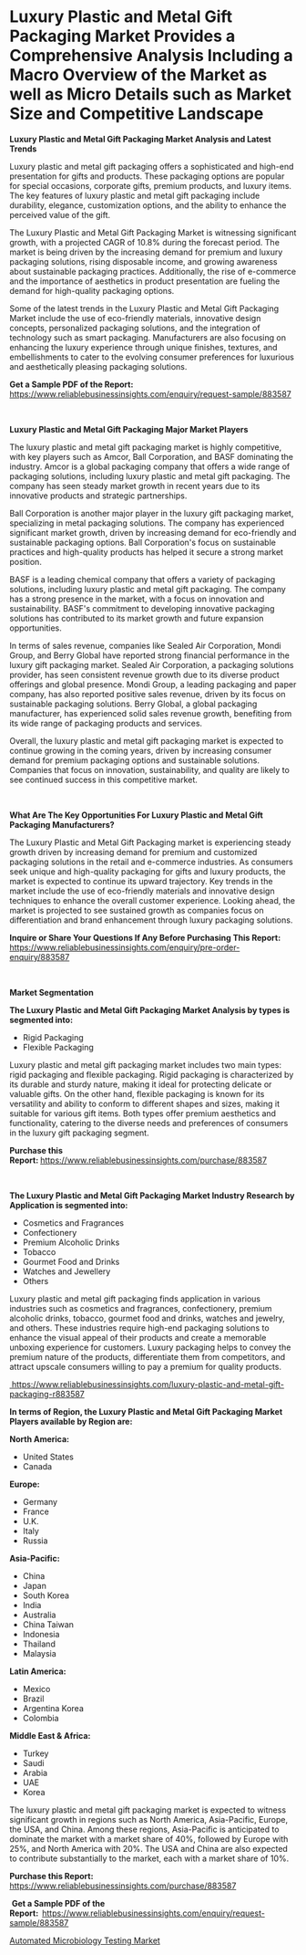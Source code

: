 <p><h1>Luxury Plastic and Metal Gift Packaging Market Provides a Comprehensive Analysis Including a Macro Overview of the Market as well as Micro Details such as Market Size and Competitive Landscape</h1></p><p><strong>Luxury Plastic and Metal Gift Packaging Market Analysis and Latest Trends</strong></p>
<p><p>Luxury plastic and metal gift packaging offers a sophisticated and high-end presentation for gifts and products. These packaging options are popular for special occasions, corporate gifts, premium products, and luxury items. The key features of luxury plastic and metal gift packaging include durability, elegance, customization options, and the ability to enhance the perceived value of the gift.</p><p>The Luxury Plastic and Metal Gift Packaging Market is witnessing significant growth, with a projected CAGR of 10.8% during the forecast period. The market is being driven by the increasing demand for premium and luxury packaging solutions, rising disposable income, and growing awareness about sustainable packaging practices. Additionally, the rise of e-commerce and the importance of aesthetics in product presentation are fueling the demand for high-quality packaging options.</p><p>Some of the latest trends in the Luxury Plastic and Metal Gift Packaging Market include the use of eco-friendly materials, innovative design concepts, personalized packaging solutions, and the integration of technology such as smart packaging. Manufacturers are also focusing on enhancing the luxury experience through unique finishes, textures, and embellishments to cater to the evolving consumer preferences for luxurious and aesthetically pleasing packaging solutions.</p></p>
<p><strong>Get a Sample PDF of the Report:&nbsp;</strong> <a href="https://www.reliablebusinessinsights.com/enquiry/request-sample/883587">https://www.reliablebusinessinsights.com/enquiry/request-sample/883587</a></p>
<p>&nbsp;</p>
<p><strong>Luxury Plastic and Metal Gift Packaging Major Market Players</strong></p>
<p><p>The luxury plastic and metal gift packaging market is highly competitive, with key players such as Amcor, Ball Corporation, and BASF dominating the industry. Amcor is a global packaging company that offers a wide range of packaging solutions, including luxury plastic and metal gift packaging. The company has seen steady market growth in recent years due to its innovative products and strategic partnerships.</p><p>Ball Corporation is another major player in the luxury gift packaging market, specializing in metal packaging solutions. The company has experienced significant market growth, driven by increasing demand for eco-friendly and sustainable packaging options. Ball Corporation's focus on sustainable practices and high-quality products has helped it secure a strong market position.</p><p>BASF is a leading chemical company that offers a variety of packaging solutions, including luxury plastic and metal gift packaging. The company has a strong presence in the market, with a focus on innovation and sustainability. BASF's commitment to developing innovative packaging solutions has contributed to its market growth and future expansion opportunities.</p><p>In terms of sales revenue, companies like Sealed Air Corporation, Mondi Group, and Berry Global have reported strong financial performance in the luxury gift packaging market. Sealed Air Corporation, a packaging solutions provider, has seen consistent revenue growth due to its diverse product offerings and global presence. Mondi Group, a leading packaging and paper company, has also reported positive sales revenue, driven by its focus on sustainable packaging solutions. Berry Global, a global packaging manufacturer, has experienced solid sales revenue growth, benefiting from its wide range of packaging products and services.</p><p>Overall, the luxury plastic and metal gift packaging market is expected to continue growing in the coming years, driven by increasing consumer demand for premium packaging options and sustainable solutions. Companies that focus on innovation, sustainability, and quality are likely to see continued success in this competitive market.</p></p>
<p>&nbsp;</p>
<p><strong>What Are The Key Opportunities For Luxury Plastic and Metal Gift Packaging Manufacturers?</strong></p>
<p><p>The Luxury Plastic and Metal Gift Packaging market is experiencing steady growth driven by increasing demand for premium and customized packaging solutions in the retail and e-commerce industries. As consumers seek unique and high-quality packaging for gifts and luxury products, the market is expected to continue its upward trajectory. Key trends in the market include the use of eco-friendly materials and innovative design techniques to enhance the overall customer experience. Looking ahead, the market is projected to see sustained growth as companies focus on differentiation and brand enhancement through luxury packaging solutions.</p></p>
<p><strong>Inquire or Share Your Questions If Any Before Purchasing This Report:</strong> <a href="https://www.reliablebusinessinsights.com/enquiry/pre-order-enquiry/883587">https://www.reliablebusinessinsights.com/enquiry/pre-order-enquiry/883587</a></p>
<p>&nbsp;</p>
<p><strong>Market Segmentation</strong></p>
<p><strong>The Luxury Plastic and Metal Gift Packaging Market Analysis by types is segmented into:</strong></p>
<p><ul><li>Rigid Packaging</li><li>Flexible Packaging</li></ul></p>
<p><p>Luxury plastic and metal gift packaging market includes two main types: rigid packaging and flexible packaging. Rigid packaging is characterized by its durable and sturdy nature, making it ideal for protecting delicate or valuable gifts. On the other hand, flexible packaging is known for its versatility and ability to conform to different shapes and sizes, making it suitable for various gift items. Both types offer premium aesthetics and functionality, catering to the diverse needs and preferences of consumers in the luxury gift packaging segment.</p></p>
<p><strong>Purchase this Report:&nbsp;</strong><a href="https://www.reliablebusinessinsights.com/purchase/883587">https://www.reliablebusinessinsights.com/purchase/883587</a></p>
<p>&nbsp;</p>
<p><strong>The Luxury Plastic and Metal Gift Packaging Market Industry Research by Application is segmented into:</strong></p>
<p><ul><li>Cosmetics and Fragrances</li><li>Confectionery</li><li>Premium Alcoholic Drinks</li><li>Tobacco</li><li>Gourmet Food and Drinks</li><li>Watches and Jewellery</li><li>Others</li></ul></p>
<p><p>Luxury plastic and metal gift packaging finds application in various industries such as cosmetics and fragrances, confectionery, premium alcoholic drinks, tobacco, gourmet food and drinks, watches and jewelry, and others. These industries require high-end packaging solutions to enhance the visual appeal of their products and create a memorable unboxing experience for customers. Luxury packaging helps to convey the premium nature of the products, differentiate them from competitors, and attract upscale consumers willing to pay a premium for quality products.</p></p>
<p><a href="https://www.reliablebusinessinsights.com/luxury-plastic-and-metal-gift-packaging-r883587">&nbsp;https://www.reliablebusinessinsights.com/luxury-plastic-and-metal-gift-packaging-r883587</a></p>
<p><strong>In terms of Region, the Luxury Plastic and Metal Gift Packaging Market Players available by Region are:</strong></p>
<p>
    <p> <strong> North America: </strong>
        <ul>
            <li>United States</li>
            <li>Canada</li>
        </ul>
        </p> 
    <p> <strong> Europe: </strong>
        <ul>
            <li>Germany</li>
            <li>France</li>
            <li>U.K.</li>
            <li>Italy</li>
            <li>Russia</li>
        </ul>
        </p> 
    <p> <strong> Asia-Pacific: </strong>
        <ul>
            <li>China</li>
            <li>Japan</li>
            <li>South Korea</li>
            <li>India</li>
            <li>Australia</li>
            <li>China Taiwan</li>
            <li>Indonesia</li>
            <li>Thailand</li>
            <li>Malaysia</li>
        </ul>
        </p> 
    <p> <strong> Latin America: </strong>
        <ul>
            <li>Mexico</li>
            <li>Brazil</li>
            <li>Argentina Korea</li>
            <li>Colombia</li>
        </ul>
        </p> 
    <p> <strong> Middle East & Africa: </strong>
        <ul>
            <li>Turkey</li>
            <li>Saudi</li>
            <li>Arabia</li>
            <li>UAE</li>
            <li>Korea</li>
        </ul>
    </p>
    </p>
<p><p>The luxury plastic and metal gift packaging market is expected to witness significant growth in regions such as North America, Asia-Pacific, Europe, the USA, and China. Among these regions, Asia-Pacific is anticipated to dominate the market with a market share of 40%, followed by Europe with 25%, and North America with 20%. The USA and China are also expected to contribute substantially to the market, each with a market share of 10%.</p></p>
<p><strong>Purchase this Report: </strong><a href="https://www.reliablebusinessinsights.com/purchase/883587">https://www.reliablebusinessinsights.com/purchase/883587</a></p>
<p>&nbsp;<strong>Get a Sample PDF of the Report:&nbsp;&nbsp;</strong><a href="https://www.reliablebusinessinsights.com/enquiry/request-sample/883587">https://www.reliablebusinessinsights.com/enquiry/request-sample/883587</a></p>
<p><strong></strong></p>
<p><p><a href="https://github.com/hannahforsyth9786/Market-Research-Report-List-1/blob/main/automated-microbiology-testing-market.md">Automated Microbiology Testing Market</a></p></p>